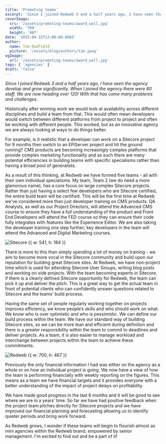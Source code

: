 ```yaml
---
title: 'Promoting teams'
excerpt: 'Since I joined Redweb 3 and a half years ago, I have seen the agency develop and grow significantly. When I joined the agency there were 80 staff. We are now heading over 120! With that has come many problems and challenges.'
coverImage: 
  src: '/assets/promoting-teams/award_wall.jpg'
  width: '700'
  height: '467'
date: '2015-04-15T12:00:00.000Z'
author:
  name: Tom Dudfield
  picture: '/assets/blog/authors/tim.jpeg'
ogImage:
  url: '/assets/promoting-teams/award_wall.jpg'
tags: [ 'agencies' ]
draft: 'false'
---
```


*Since I joined Redweb 3 and a half years ago, I have seen the agency develop and grow significantly. When I joined the agency there were 80 staff. We are now heading over 120! With that has come many problems and challenges.*

Historically after winning work we would look at availability across different disciplines and build a team from that. This would often mean developers would switch between different platforms from project to project and often be working with different people. This worked, but as an innovative agency we are always looking at ways to do things better.

For example, is it realistic that a developer can work on a Sitecore project for 9 months then switch to an EPiServer project and hit the ground running? CMS products are becoming increasingly complex platforms that provide complex marketing functionality and as such there are many potential efficiencies in building teams with specific specialisms rather than having a broad pool of generalists.

As a result of this thinking, at Redweb we have formed five teams - all with their own individual specialisms. My team, Team 2 (we do need a more glamorous name), has a core focus on large complex Sitecore projects. Rather than just having a select few developers who are Sitecore certified, the entire build team will be certified. This will be the first time at Redweb we've considered more than just developer training on CMS products. QA Analysts, as well as our Project Directors, will attend the Advanced CMS course to ensure they have a full understanding of the product and Front End Developers will attend the FED course so they can ensure their code fully integrates with features like the Experience Editor. We are also taking the developer training one step further; key developers in the team will attend the Advanced and Digital Marketing courses.

![Sitecore {{ w: 541, h: 184 }}](/assets/promoting-teams/sitecore.jpg)

There is more to this than simply spending a lot of money on training - we aim to become more vocal in the Sitecore community and build upon our reputation for building great Sitecore sites. At Redweb, we have non-project time which is used for attending Sitecore User Groups, writing blog posts and working on side projects. With the team becoming experts in Sitecore, if there is a clearly defined Sitecore opportunity for Redweb, the team can pick it up and deliver the pitch. This is a great way to get the actual team in front of potential clients who can confidently answer questions related to Sitecore and the teams’ build process. 

Having the same set of people regularly working together on projects improves efficiency, we know people’s skills and who should work on what. We know who is over optimistic and who is pessimistic. We can define our build process within the team. We have our standard way of building Sitecore sites, so we can be more lean and efficient during definition and there is a greater responsibility within the team to commit to deadlines and deliver projects. As a team, it is also easier to manage workload and interchange between projects within the team to achieve these commitments.

![Redweb {{ w: 700, h: 467 }}](/assets/promoting-teams/redweb.jpg)	

Previously the only financial information I had was either on the agency as a whole or on how an individual project is going. We now have a view of how the team is performing financially with weekly reporting on the figures. This means as a team we have financial targets and it provides everyone with a better understanding of the impact of project delays on profitability.

We have made good progress in the last 6 months and it will be good to see where we are in a years’ time. So far we have had positive feedback when the project team pitches directly for Sitecore projects and we have improved our financial planning and forecasting allowing us to identify quieter periods and bring work forward. 

As Redweb grows, I wonder if these teams will begin to flourish almost as mini agencies within the Redweb brand, empowered by senior management. I'm excited to find out and be a part of it! 